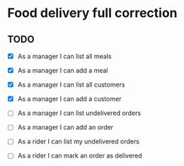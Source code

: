 # Food delivery full correction

## TODO 

- [x] As a manager I can list all meals
- [x] As a manager I can add a meal
- [x] As a manager I can list all customers
- [x] As a manager I can add a customer
- [ ] As a manager I can list undelivered orders
- [ ] As a manager I can add an order

- [ ] As a rider I can list my undelivered orders
- [ ] As a rider I can mark an order as delivered